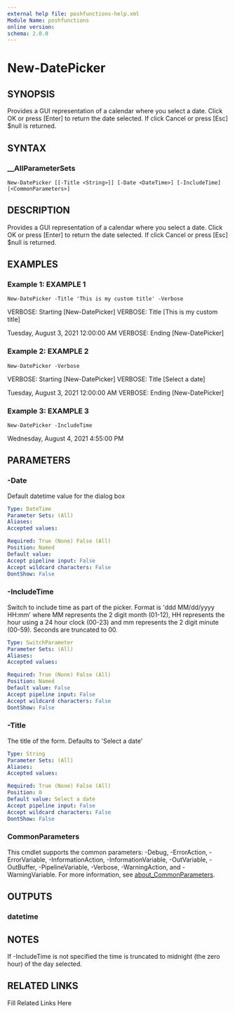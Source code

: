 ```yaml
---
external help file: poshfunctions-help.xml
Module Name: poshfunctions
online version: 
schema: 2.0.0
---
```


# New-DatePicker

## SYNOPSIS

Provides a GUI representation of a calendar where you select a date. Click OK or press [Enter] to return the date selected. If click Cancel or press [Esc] $null is returned.

## SYNTAX

### __AllParameterSets

```
New-DatePicker [[-Title <String>]] [-Date <DateTime>] [-IncludeTime] [<CommonParameters>]
```

## DESCRIPTION

Provides a GUI representation of a calendar where you select a date.
Click OK or press [Enter] to return the date selected.
If click Cancel or press [Esc] $null is returned.


## EXAMPLES

### Example 1: EXAMPLE 1

```
New-DatePicker -Title 'This is my custom title' -Verbose
```

VERBOSE: Starting [New-DatePicker]
VERBOSE: Title [This is my custom title]

Tuesday, August 3, 2021 12:00:00 AM
VERBOSE: Ending [New-DatePicker]





### Example 2: EXAMPLE 2

```
New-DatePicker -Verbose
```

VERBOSE: Starting [New-DatePicker]
VERBOSE: Title [Select a date]

Tuesday, August 3, 2021 12:00:00 AM
VERBOSE: Ending [New-DatePicker]





### Example 3: EXAMPLE 3

```
New-DatePicker -IncludeTime
```

Wednesday, August 4, 2021 4:55:00 PM






## PARAMETERS

### -Date

Default datetime value for the dialog box

```yaml
Type: DateTime
Parameter Sets: (All)
Aliases: 
Accepted values: 

Required: True (None) False (All)
Position: Named
Default value: 
Accept pipeline input: False
Accept wildcard characters: False
DontShow: False
```

### -IncludeTime

Switch to include time as part of the picker.
Format is 'ddd MM/dd/yyyy HH:mm' where MM represents the 2 digit month (01-12), HH represents the hour using a 24 hour clock (00-23) and mm represents the 2 digit minute (00-59).
Seconds are truncated to 00.

```yaml
Type: SwitchParameter
Parameter Sets: (All)
Aliases: 
Accepted values: 

Required: True (None) False (All)
Position: Named
Default value: False
Accept pipeline input: False
Accept wildcard characters: False
DontShow: False
```

### -Title

The title of the form.
Defaults to 'Select a date'

```yaml
Type: String
Parameter Sets: (All)
Aliases: 
Accepted values: 

Required: True (None) False (All)
Position: 0
Default value: Select a date
Accept pipeline input: False
Accept wildcard characters: False
DontShow: False
```


### CommonParameters

This cmdlet supports the common parameters: -Debug, -ErrorAction, -ErrorVariable, -InformationAction, -InformationVariable, -OutVariable, -OutBuffer, -PipelineVariable, -Verbose, -WarningAction, and -WarningVariable. For more information, see [about_CommonParameters](http://go.microsoft.com/fwlink/?LinkID=113216).

## OUTPUTS

### datetime



## NOTES

If -IncludeTime is not specified the time is truncated to midnight (the zero hour) of the day selected.


## RELATED LINKS

Fill Related Links Here

